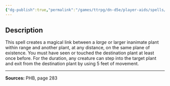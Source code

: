 ```yaml
---
{"dg-publish":true,"permalink":"/games/ttrpg/dn-d5e/player-aids/spells/level-6/transport-via-plants/","tags":["TTRPG/DND/5e","verbal","somatic","Spell"],"noteIcon":""}
---
```



## Description
This spell creates a magical link between a *large* or larger inanimate plant within range and another plant, at any distance, on the same plane of existence.
You must have seen or touched the destination plant at least once before.
For the duration, any creature can step into the target plant and exit from the destination plant by using 5 feet of movement.

---

**Sources:** PHB, page 283
